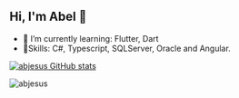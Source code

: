 ## Hi, I'm Abel 👋

- 🌱 I’m currently learning: Flutter, Dart
- 🚀Skills: C#, Typescript, SQLServer, Oracle and Angular.

[![abjesus GitHub stats](https://github-readme-stats.vercel.app/api?username=abjesus&show_icons=true&theme=radical)](https://github.com/abjesus)

<p align="left"> <img src="https://komarev.com/ghpvc/?username=abjesus&label=Profile%20views&color=0e75b6&style=flat" alt="abjesus" /> </p>
<!--
**abjesus/abjesus** is a ✨ _special_ ✨ repository because its `README.md` (this file) appears on your GitHub profile.

Here are some ideas to get you started:

- 🔭 I’m currently working on ...

- 👯 I’m looking to collaborate on ...
- 🤔 I’m looking for help with ...
- 💬 Ask me about ...
- 📫 How to reach me: ...
- 😄 Pronouns: ...
- ⚡ Fun fact: ...
-->
